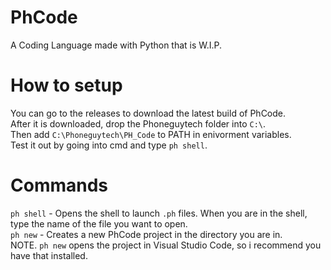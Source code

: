 # PhCode

A Coding Language made with Python that is W.I.P.


# How to setup

You can go to the releases to download the latest build of PhCode. <br />
After it is downloaded, drop the Phoneguytech folder into ```C:\```. <br />
Then add ```C:\Phoneguytech\PH_Code``` to PATH in enivorment variables. <br />
Test it out by going into cmd and type ```ph shell```. <br />


# Commands

```ph shell``` - Opens the shell to launch ```.ph``` files. When you are in the shell, type the name of the file you want to open. <br />
```ph new``` - Creates a new PhCode project in the directory you are in. <br />
NOTE. ```ph new``` opens the project in Visual Studio Code, so i recommend you have that installed. <br />
